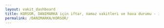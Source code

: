 ```yaml
---
layout: vakit_dashboard
title: KORSOR, DANIMARKA için iftar, namaz vakitleri ve hava durumu - ilçe/eyalet seç
permalink: /DANIMARKA/KORSOR/
---
```


<script type="text/javascript">
  var GLOBAL_COUNTRY = 'DANIMARKA';
  var GLOBAL_CITY = 'KORSOR';
  var GLOBAL_STATE = '';
  var lat = 72;
  var lon = 21;
</script>
